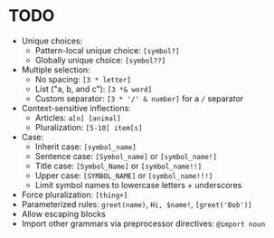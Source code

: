 # TODO

- Unique choices:
	- Pattern-local unique choice: `[symbol?]`
	- Globally unique choice: `[symbol??]`
- Multiple selection:
	- No spacing: `[3 * letter]`
	- List ("a, b, and c"): `[3 *& word]`
	- Custom separator: `[3 * '/' & number]` for a `/` separator
- Context-sensitive inflections:
	- Articles: `a[n] [animal]`
	- Pluralization: `[5-10] item[s]`
- Case:
	- Inherit case: `[symbol_name]`
	- Sentence case: `[Symbol_name]` or `[symbol_name!]`
	- Title case: `[Symbol_Name]` or `[symbol_name!!]`
	- Upper case: `[SYMBOL_NAME]` or `[symbol_name!!!]`
	- Limit symbol names to lowercase letters + underscores
- Force pluralization: `[thing+]`
- Parameterized rules: `greet(name)`, `Hi, $name!`, `[greet('Bob')]`
- Allow escaping blocks
- Import other grammars via preprocessor directives: `@import noun`

